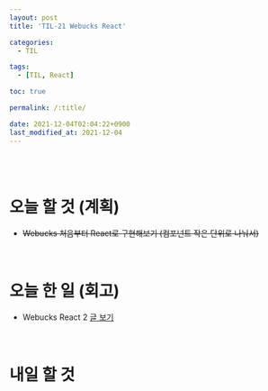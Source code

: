```yaml
---
layout: post
title: 'TIL-21 Webucks React'

categories: 
  - TIL

tags: 
  - [TIL, React]

toc: true

permalink: /:title/

date: 2021-12-04T02:04:22+0900
last_modified_at: 2021-12-04
---
```


<br>
<br>

# 오늘 할 것 (계획)

- ~~Webucks 처음부터 React로 구현해보기 (컴포넌트 작은 단위로 나눠서)~~

<br>

# 오늘 한 일 (회고)

- Webucks React 2 [글 보기](../wecode-14)

<br>

# 내일 할 것

